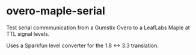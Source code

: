   overo-maple-serial
=======

Test serial commmunication from a Gumstix Overo to a LeafLabs Maple
at TTL signal levels. 

Uses a Sparkfun level converter for the 1.8 <-> 3.3 translation.




